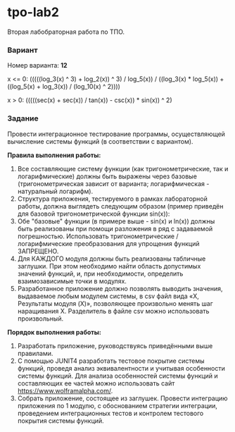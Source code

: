 # tpo-lab2
Вторая лабобраторная работа по ТПО.

### Вариант
Номер варианта: **12**

x <= 0: (((((log_3(x) ^ 3) + log_2(x)) ^ 3) / log_5(x)) / ((log_3(x) * log_5(x)) + ((log_5(x) + log_3(x)) / (log_10(x) ^ 2))))

x > 0: (((((sec(x) + sec(x)) / tan(x)) - csc(x)) * sin(x)) ^ 2)

### Задание

Провести интеграционное тестирование программы, осуществляющей вычисление системы функций (в соответствии с вариантом).

**Правила выполнения работы:**
1.	Все составляющие систему функции (как тригонометрические, так и логарифмические) должны быть выражены через базовые (тригонометрическая зависит от варианта; логарифмическая - натуральный логарифм).
2.	Структура приложения, тестируемого в рамках лабораторной работы, должна выглядеть следующим образом (пример приведён для базовой тригонометрической функции sin(x)):
3.	Обе "базовые" функции (в примере выше - sin(x) и ln(x)) должны быть реализованы при помощи разложения в ряд с задаваемой погрешностью. Использовать тригонометрические / логарифмические преобразования для упрощения функций ЗАПРЕЩЕНО.
4.	Для КАЖДОГО модуля должны быть реализованы табличные заглушки. При этом необходимо найти область допустимых значений функций, и, при необходимости, определить взаимозависимые точки в модулях.
5.	Разработанное приложение должно позволять выводить значения, выдаваемое любым модулем системы, в сsv файл вида «X, Результаты модуля (X)», позволяющее произвольно менять шаг наращивания Х. Разделитель в файле csv можно использовать произвольный.

**Порядок выполнения работы:**
1.	Разработать приложение, руководствуясь приведёнными выше правилами.
2.	С помощью JUNIT4 разработать тестовое покрытие системы функций, проведя анализ эквивалентности и учитывая особенности системы функций. Для анализа особенностей системы функций и составляющих ее частей можно использовать сайт https://www.wolframalpha.com/.
3.	Собрать приложение, состоящее из заглушек. Провести интеграцию приложения по 1 модулю, с обоснованием стратегии интеграции, проведением интеграционных тестов и контролем тестового покрытия системы функций.
